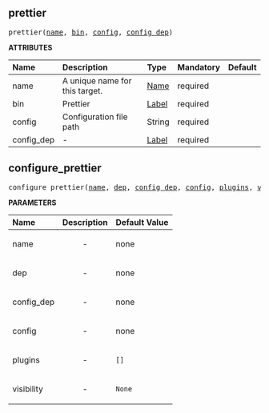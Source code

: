 <!-- Generated with Stardoc: http://skydoc.bazel.build -->

<a id="#prettier"></a>

## prettier

<pre>
prettier(<a href="#prettier-name">name</a>, <a href="#prettier-bin">bin</a>, <a href="#prettier-config">config</a>, <a href="#prettier-config_dep">config_dep</a>)
</pre>

**ATTRIBUTES**

| Name                                       | Description                    | Type                                                               | Mandatory | Default |
| :----------------------------------------- | :----------------------------- | :----------------------------------------------------------------- | :-------- | :------ |
| <a id="prettier-name"></a>name             | A unique name for this target. | <a href="https://bazel.build/docs/build-ref.html#name">Name</a>    | required  |         |
| <a id="prettier-bin"></a>bin               | Prettier                       | <a href="https://bazel.build/docs/build-ref.html#labels">Label</a> | required  |         |
| <a id="prettier-config"></a>config         | Configuration file path        | String                                                             | required  |         |
| <a id="prettier-config_dep"></a>config_dep | -                              | <a href="https://bazel.build/docs/build-ref.html#labels">Label</a> | required  |         |

<a id="#configure_prettier"></a>

## configure_prettier

<pre>
configure_prettier(<a href="#configure_prettier-name">name</a>, <a href="#configure_prettier-dep">dep</a>, <a href="#configure_prettier-config_dep">config_dep</a>, <a href="#configure_prettier-config">config</a>, <a href="#configure_prettier-plugins">plugins</a>, <a href="#configure_prettier-visibility">visibility</a>)
</pre>

**PARAMETERS**

| Name                                                 | Description               | Default Value     |
| :--------------------------------------------------- | :------------------------ | :---------------- |
| <a id="configure_prettier-name"></a>name             | <p align="center"> - </p> | none              |
| <a id="configure_prettier-dep"></a>dep               | <p align="center"> - </p> | none              |
| <a id="configure_prettier-config_dep"></a>config_dep | <p align="center"> - </p> | none              |
| <a id="configure_prettier-config"></a>config         | <p align="center"> - </p> | none              |
| <a id="configure_prettier-plugins"></a>plugins       | <p align="center"> - </p> | <code>[]</code>   |
| <a id="configure_prettier-visibility"></a>visibility | <p align="center"> - </p> | <code>None</code> |
